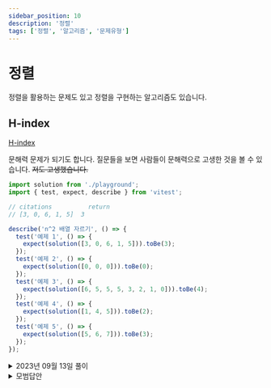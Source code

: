 ```yaml
---
sidebar_position: 10
description: '정렬'
tags: ['정렬', '알고리즘', '문제유형']
---
```


# 정렬

정렬을 활용하는 문제도 있고 정렬을 구현하는 알고리즘도 있습니다.

## H-index

[H-index](https://school.programmers.co.kr/learn/courses/30/lessons/42747)

문해력 문제가 되기도 합니다. 질문들을 보면 사람들이 문해력으로 고생한 것을 볼 수 있습니다. ~~저도 고생했습니다.~~

```js
import solution from './playground';
import { test, expect, describe } from 'vitest';

// citations	      return
// [3, 0, 6, 1, 5]	3

describe('n^2 배열 자르기', () => {
  test('예제 1', () => {
    expect(solution([3, 0, 6, 1, 5])).toBe(3);
  });
  test('예제 2', () => {
    expect(solution([0, 0, 0])).toBe(0);
  });
  test('예제 3', () => {
    expect(solution([6, 5, 5, 5, 3, 2, 1, 0])).toBe(4);
  });
  test('예제 4', () => {
    expect(solution([1, 4, 5])).toBe(2);
  });
  test('예제 5', () => {
    expect(solution([5, 6, 7])).toBe(3);
  });
});
```

<details>
<summary>2023년 09월 13일 풀이</summary>
<div markdown="1">

```js
/**
 * 어떤 과학자가 발표한 논문 n편 중, h번 이상 인용된 논문이 h편 이상이고 나머지 논문이 h번 이하 인용되었다면 h의 최댓값이 이 과학자의 H-Index입니다.
 * @param {number[]} citations
 * @returns {number}
 */
function solution(citations) {
  // 빈도수 카운터
  const hList = [];
  // 어떤 과학자가 발표한 논문 n편 중,
  for (let h = 0; h <= citations.length; h++) {
    const above = [];
    const below = [];
    for (let i = 0; i < citations.length; i++) {
      if (citations[i] >= h) above.push(citations[i]);
      else below.push(citations[i]);
    }
    // h번 이상 인용된 논문이 h편 이상이고
    // 나머지 논문이 h번 이하 인용되었다면
    if (above.length >= h && below.every((num) => num <= h)) hList.push(h);
  }

  // h의 최댓값이 이 과학자의 H - Index입니다.
  return Math.max(...hList);
}

export default solution;
```

나중에 알았지만 문제 분류가 정렬이었습니다.

</div>
</details>

<details>
<summary>모범답안</summary>
<div markdown="1">

```js
/**
 * 어떤 과학자가 발표한 논문 n편 중, h번 이상 인용된 논문이 h편 이상이고 나머지 논문이 h번 이하 인용되었다면 h의 최댓값이 이 과학자의 H-Index입니다.
 * @param {number[]} citations
 * @returns {number}
 */
function solution(citations) {
  citations = citations.sort((a, b) => b - a);
  var i = 0;
  while (i + 1 <= citations[i]) i++;
  return i;
}
```

모범 답안입니다. 간략한 것도 충격입니다. $O(N \cdot log(N))$ 으로 풀이한 것이 충격적입니다.

</div>
</details>

